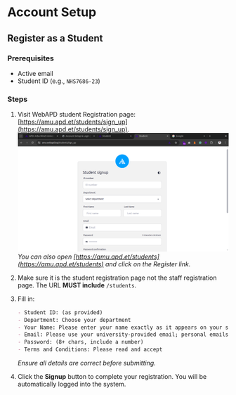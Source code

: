 # Account Setup

## **Register as a Student**

### Prerequisites

- Active email
- Student ID (e.g., `NHS7686-23`)

### Steps

1. Visit WebAPD student Registration page: [https://amu.apd.et/students/sign_up](https://amu.apd.et/students/sign_up).
   ![Student Registration Page](../public/screenshots/student-registration.png)
   _You can also open [https://amu.apd.et/students](https://amu.apd.et/students) and click on the Register link._
2. Make sure it is the student registration page not the staff registration page. The URL **MUST include** `/students`.
3. Fill in:

   ```markdown
   - Student ID: (as provided)
   - Department: Choose your department
   - Your Name: Please enter your name exactly as it appears on your student ID card.
   - Email: Please use your university-provided email; personal emails are also accepted.
   - Password: (8+ chars, include a number)
   - Terms and Conditions: Please read and accept
   ```

   _Ensure all details are correct before submitting._

4. Click the **Signup** button to complete your registration. You will be automatically logged into the system.

